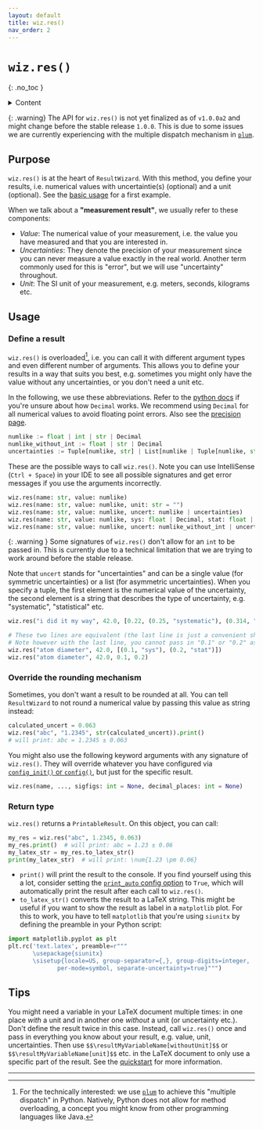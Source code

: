 ```yaml
---
layout: default
title: wiz.res()
nav_order: 2
---
```


# `wiz.res()`
{: .no_toc }

<details markdown="block">
  <summary>
    Content
  </summary>
  {: .text-delta }

- TOC
{:toc}

</details>

{: .warning}
The API for `wiz.res()` is not yet finalized as of `v1.0.0a2` and might change before the stable release `1.0.0`. This is due to some issues we are currently experiencing with the multiple dispatch mechanism in [`plum`].


## Purpose

`wiz.res()` is at the heart of `ResultWizard`. With this method, you define your results, i.e. numerical values with uncertaintie(s) (optional) and a unit (optional). See the [basic usage]({{site.baseurl}}/quickstart#-basic-usage) for a first example.


When we talk about a **"measurement result"**, we usually refer to these components:

- _Value_: The numerical value of your measurement, i.e. the value you have measured and that you are interested in.
- _Uncertainties_: They denote the precision of your measurement since you can never measure a value exactly in the real world. Another term commonly used for this is "error", but we will use "uncertainty" throughout.
- _Unit_: The SI unit of your measurement, e.g. meters, seconds, kilograms etc.


## Usage


### Define a result

`wiz.res()` is overloaded[^1], i.e. you can call it with different argument types and even different number of arguments. This allows you to define your results in a way that suits you best, e.g. sometimes you might only have the value without any uncertainties, or you don't need a unit etc.

In the following, we use these abbreviations. Refer to the [python docs](https://docs.python.org/3/library/decimal.html) if you're unsure about how `Decimal` works. We recommend using `Decimal` for all numerical values to avoid floating point errors. Also see the [precision page](TODO).
```py
numlike := float | int | str | Decimal
numlike_without_int := float | str | Decimal
uncertainties := Tuple[numlike, str] | List[numlike | Tuple[numlike, str]]
```

These are the possible ways to call `wiz.res()`. Note you can use IntelliSense (`Ctrl + Space`) in your IDE to see all possible signatures and get error messages if you use the arguments incorrectly.
```py
wiz.res(name: str, value: numlike)
wiz.res(name: str, value: numlike, unit: str = "")
wiz.res(name: str, value: numlike, uncert: numlike | uncertainties)
wiz.res(name: str, value: numlike, sys: float | Decimal, stat: float | Decimal, unit: str = "")
wiz.res(name: str, value: numlike, uncert: numlike_without_int | uncertainties | None, unit: str = "")
```

{: .warning }
Some signatures of `wiz.res()` don't allow for an `int` to be passed in. This is currently due to a technical limitation that we are trying to work around before the stable release.

Note that `uncert` stands for "uncertainties" and can be a single value (for symmetric uncertainties) or a list (for asymmetric uncertainties). When you specify a tuple, the first element is the numerical value of the uncertainty, the second element is a string that describes the type of uncertainty, e.g. "systematic", "statistical" etc.
```py
wiz.res("i did it my way", 42.0, [0.22, (0.25, "systematic"), (0.314, "yet another one")])

# These two lines are equivalent (the last line is just a convenient shorthand)
# Note however with the last line, you cannot pass in "0.1" or "0.2" as strings.
wiz.res("atom diameter", 42.0, [(0.1, "sys"), (0.2, "stat")])
wiz.res("atom diameter", 42.0, 0.1, 0.2)
```


### Override the rounding mechanism

Sometimes, you don't want a result to be rounded at all. You can tell `ResultWizard` to not round a numerical value by passing this value as string instead:
```py
calculated_uncert = 0.063
wiz.res("abc", "1.2345", str(calculated_uncert)).print()
# will print: abc = 1.2345 ± 0.063
```

You might also use the following keyword arguments with any signature of `wiz.res()`. They will override whatever you have configured via [`config_init()` or `config()`]({{site.baseurl}}/api/config), but just for the specific result.
```py
wiz.res(name, ..., sigfigs: int = None, decimal_places: int = None)
```


### Return type

`wiz.res()` returns a `PrintableResult`. On this object, you can call:

```py
my_res = wiz.res("abc", 1.2345, 0.063)
my_res.print()  # will print: abc = 1.23 ± 0.06
my_latex_str = my_res.to_latex_str()
print(my_latex_str)  # will print: \num{1.23 \pm 0.06}
```

- `print()` will print the result to the console. If you find yourself using this a lot, consider setting the [`print_auto` config option]({{site.baseurl}}/api/config#print_auto) to `True`, which will automatically print the result after each call to `wiz.res()`.
- `to_latex_str()` converts the result to a LaTeX string. This might be useful if you want to show the result as label in a `matplotlib` plot. For this to work, you have to tell `matplotlib` that you're using `siunitx` by defining the preamble in your Python script:
```py
import matplotlib.pyplot as plt
plt.rc('text.latex', preamble=r"""
       \usepackage{siunitx}
       \sisetup{locale=US, group-separator={,}, group-digits=integer,
              per-mode=symbol, separate-uncertainty=true}""")
```



## Tips

You might need a variable in your LaTeX document multiple times: in one place _with_ a unit and in another one _without_ a unit (or uncertainty etc.). Don't define the result twice in this case.
Instead, call `wiz.res()` once and pass in everything you know about your result, e.g. value, unit, uncertainties. Then use `$$\resultMyVariableName[withoutUnit]$$` or `$$\resultMyVariableName[unit]$$` etc. in the LaTeX document to only use a specific part of the result. See the [quickstart]({{site.baseurl}}/quickstart#latex-subset-syntax) for more information.


---

[^1]: For the technically interested: we use [`plum`] to achieve this "multiple dispatch" in Python. Natively, Python does not allow for method overloading, a concept you might know from other programming languages like Java.


[`plum`]: https://github.com/beartype/plum